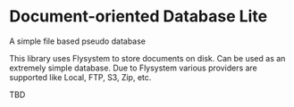 # Document-oriented Database Lite

A simple file based pseudo database

This library uses Flysystem to store documents on disk. Can be used as an extremely simple database. Due to Flysystem various providers are supported like Local, FTP, S3, Zip, etc.

TBD
